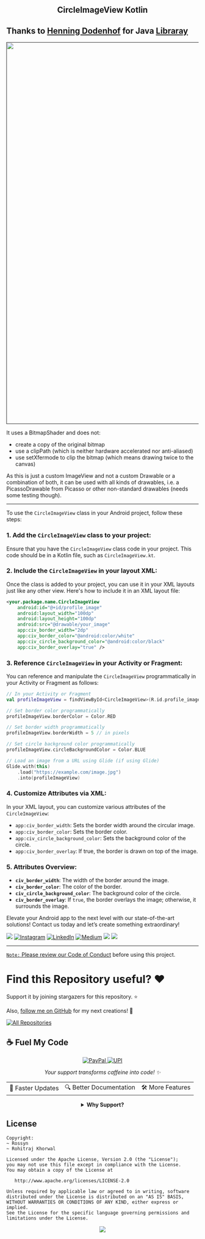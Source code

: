 <h2 align="center">CircleImageView Kotlin</h2>

## Thanks to [Henning Dodenhof](https://github.com/hdodenhof) for Java [Libraray](https://github.com/hdodenhof/CircleImageView)

<p align="center">
    <a href="">
      <img src="https://github.com/user-attachments/assets/aa99156b-646d-4a64-9f47-4fa2b063981d" width="1000" />
    </a>
  </p>




It uses a BitmapShader and does not:

- create a copy of the original bitmap
- use a clipPath (which is neither hardware accelerated nor anti-aliased)
- use setXfermode to clip the bitmap (which means drawing twice to the canvas)

As this is just a custom ImageView and not a custom Drawable or a combination of both, it can be used with all kinds of drawables, i.e. a PicassoDrawable from Picasso or other non-standard drawables (needs some testing though).



--- 

To use the `CircleImageView` class in your Android project, follow these steps:

### 1. **Add the `CircleImageView` class to your project:**

Ensure that you have the `CircleImageView` class code in your project. This code should be in a Kotlin file, such as `CircleImageView.kt`.

### 2. **Include the `CircleImageView` in your layout XML:**

Once the class is added to your project, you can use it in your XML layouts just like any other view. Here's how to include it in an XML layout file:

```xml
<your.package.name.CircleImageView
    android:id="@+id/profile_image"
    android:layout_width="100dp"
    android:layout_height="100dp"
    android:src="@drawable/your_image"
    app:civ_border_width="2dp"
    app:civ_border_color="@android:color/white"
    app:civ_circle_background_color="@android:color/black"
    app:civ_border_overlay="true" />
```

### 3. **Reference `CircleImageView` in your Activity or Fragment:**

You can reference and manipulate the `CircleImageView` programmatically in your Activity or Fragment as follows:

```kotlin
// In your Activity or Fragment
val profileImageView = findViewById<CircleImageView>(R.id.profile_image)

// Set border color programmatically
profileImageView.borderColor = Color.RED

// Set border width programmatically
profileImageView.borderWidth = 5 // in pixels

// Set circle background color programmatically
profileImageView.circleBackgroundColor = Color.BLUE

// Load an image from a URL using Glide (if using Glide)
Glide.with(this)
    .load("https://example.com/image.jpg")
    .into(profileImageView)
```

### 4. **Customize Attributes via XML:**

In your XML layout, you can customize various attributes of the `CircleImageView`:
- `app:civ_border_width`: Sets the border width around the circular image.
- `app:civ_border_color`: Sets the border color.
- `app:civ_circle_background_color`: Sets the background color of the circle.
- `app:civ_border_overlay`: If true, the border is drawn on top of the image.

### 5. **Attributes Overview:**

- **`civ_border_width`**: The width of the border around the image.
- **`civ_border_color`**: The color of the border.
- **`civ_circle_background_color`**: The background color of the circle.
- **`civ_border_overlay`**: If `true`, the border overlays the image; otherwise, it surrounds the image.


Elevate your Android app to the next level with our state-of-the-art solutions! Contact us today and let’s create something extraordinary!

<div align="start">
  
<a href="mailto:banrossyn@gmail.com"><img src="https://img.shields.io/badge/Gmail-EA4335.svg?logo=Gmail&logoColor=white"></a>
[![Instagram](https://img.shields.io/badge/Instagram-%23E4405F.svg?logo=Instagram&logoColor=white)](https://instagram.com/rohitraj.khorwal) [![LinkedIn](https://img.shields.io/badge/LinkedIn-%230077B5.svg?logo=linkedin&logoColor=white)](https://www.linkedin.com/in/rohitrajkhorwal/) [![Medium](https://img.shields.io/badge/Medium-12100E?logo=medium&logoColor=white)](https://medium.com/@rohitrajkhorwal) 
<a href="https://t.me/banrossyn" target="_blank"><img src="https://img.shields.io/badge/Telegram-26A5E4.svg?logo=Telegram&logoColor=white"></a>
<a href="https://wa.me/+919694260426/" target="_blank"><img src="https://img.shields.io/badge/WhatsApp-25D366.svg?logo=WhatsApp&logoColor=white">
</div>


---

`Note:` Please review our [Code of Conduct](./CODE_OF_CONDUCT.md) before using this project.
# Find this Repository useful? ❤️

Support it by joining stargazers for this repository. ⭐

Also, [follow me on GitHub](https://github.com/AndroidWithRossyn/) for my next creations! 🤩

<p align="left">
<a href="https://github.com/AndroidWithRossyn?tab=repositories&sort=stargazers"><img alt="All Repositories" title="All Repositories" src="https://custom-icon-badges.demolab.com/badge/-Click%20Here%20For%20All%20My%20Repos-1F222E?style=for-the-badge&logoColor=white&logo=repo"/></a>
  
</p>


## ☕ Fuel My Code

<div align="center">
  <a href="https://www.paypal.com/paypalme/banrossyn">
    <img src="https://img.shields.io/badge/Support_My_Work-00457C?style=for-the-badge&logo=paypal&logoColor=white" alt="PayPal"/>
  </a>
   <a href="https://github.com/AndroidWithRossyn/AndroidWithRossyn/blob/main/donate/upi_scan.jpg?raw=true">
    <img src="https://img.shields.io/badge/Support_via_UPI-4CAF50?style=for-the-badge&logo=google-pay&logoColor=white" alt="UPI"/>
  </a>
  <p><i>Your support transforms caffeine into code! ✨</i></p>
  
  <table>
    <tr>
      <td>🚀 Faster Updates</td>
      <td>🔍 Better Documentation</td>
      <td>🛠️ More Features</td>
    </tr>
  </table>
  
  <details>
    <summary><b>Why Support?</b></summary>
    <p>Every contribution helps me dedicate more time to creating high-quality open source Code. Your support directly translates to better software for everyone!</p>
  </details>
</div>



## License

```
Copyright: 
~ Rossyn
~ Rohitraj Khorwal

Licensed under the Apache License, Version 2.0 (the "License");
you may not use this file except in compliance with the License.
You may obtain a copy of the License at

   http://www.apache.org/licenses/LICENSE-2.0

Unless required by applicable law or agreed to in writing, software
distributed under the License is distributed on an "AS IS" BASIS,
WITHOUT WARRANTIES OR CONDITIONS OF ANY KIND, either express or implied.
See the License for the specific language governing permissions and
limitations under the License.
```

<p align="center">
  <img src="https://capsule-render.vercel.app/api?type=waving&color=gradient&height=60&section=footer"/>
</p>









